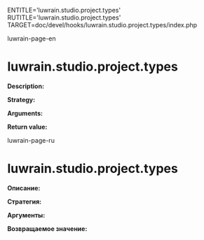 
ENTITLE='luwrain.studio.project.types'
RUTITLE='luwrain.studio.project.types'
TARGET=doc/devel/hooks/luwrain.studio.project.types/index.php

luwrain-page-en

# luwrain.studio.project.types

__Description:__

__Strategy:__

__Arguments:__

__Return value:__


luwrain-page-ru

# luwrain.studio.project.types 

__Описание:__

__Стратегия:__

__Аргументы:__

__Возвращаемое значение:__

